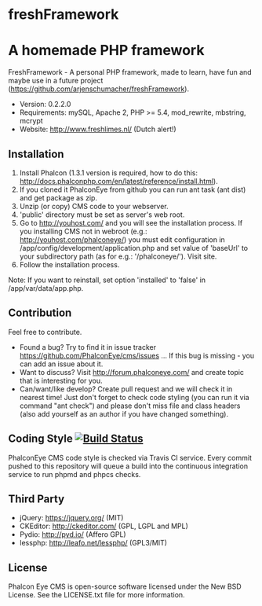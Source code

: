 # freshFramework
A homemade PHP framework
=====================

FreshFramework - A personal PHP framework, made to learn, have fun and maybe use in a future project (https://github.com/arjenschumacher/freshFramework).

* Version: 0.2.2.0
* Requirements: mySQL, Apache 2, PHP >= 5.4, mod_rewrite, mbstring, mcrypt
* Website: http://www.freshlimes.nl/ (Dutch alert!)

Installation
------------
1. Install Phalcon (1.3.1 version is required, how to do this: http://docs.phalconphp.com/en/latest/reference/install.html).
2. If you cloned it PhalconEye from github you can run ant task (ant dist) and get package as zip.
3. Unzip (or copy) CMS code to your webserver.
4. 'public' directory must be set as server's web root.
5. Go to http://youhost.com/ and you will see the installation process.
   If you installing CMS not in webroot (e.g.: http://youhost.com/phalconeye/)
   you must edit configuration in /app/config/development/application.php and
   set value of 'baseUrl' to your subdirectory path (as for e.g.: '/phalconeye/'). Visit site.
6. Follow the installation process.

Note: If you want to reinstall, set option 'installed' to 'false' in /app/var/data/app.php.

Contribution
------------
Feel free to contribute.

* Found a bug? Try to find it in issue tracker https://github.com/PhalconEye/cms/issues ... If this bug is missing - you can add an issue about it.
* Want to discuss? Visit http://forum.phalconeye.com/ and create topic that is interesting for you.
* Can/want/like develop? Create pull request and we will check it in nearest time! Just don't forget to check code styling (you can run it via command "ant check") and please don't miss file and class headers (also add yourself as an author if you have changed something).

Coding Style [![Build Status](https://secure.travis-ci.org/PhalconEye/cms.png?branch=master)](http://travis-ci.org/PhalconEye/cms)
------------
PhalconEye CMS code style is checked via Travis CI service. Every commit pushed to this repository will queue a build
into the continuous integration service to run phpmd and phpcs checks.

Third Party
-----------
* jQuery: https://jquery.org/ (MIT)
* CKEditor: http://ckeditor.com/ (GPL, LGPL and MPL)
* Pydio: http://pyd.io/ (Affero GPL)
* lessphp: http://leafo.net/lessphp/ (GPL3/MIT)

License
-------
Phalcon Eye CMS is open-source software licensed under the New BSD License. See the LICENSE.txt file for more information.

